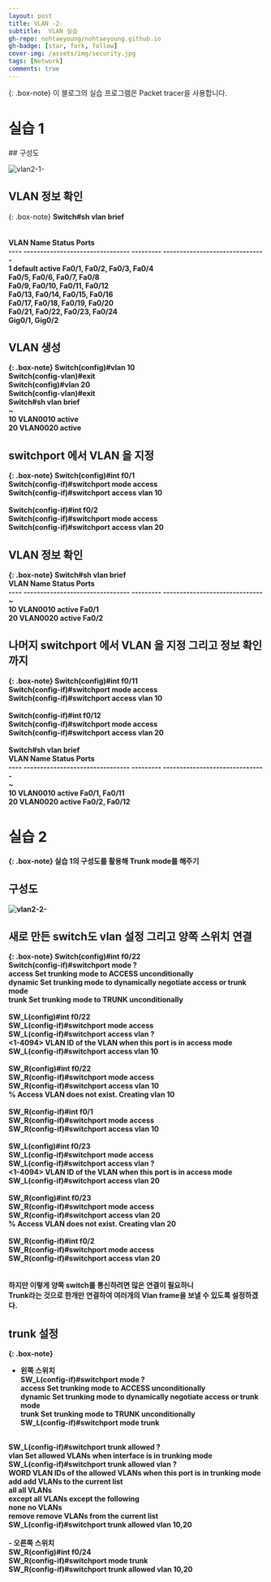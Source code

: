 ```yaml
---
layout: post
title: VLAN -2-
subtitle:  VLAN 실습
gh-repo: nohtaeyoung/nohtaeyoung.github.io
gh-badge: [star, fork, follow]
cover-img: /assets/img/security.jpg
tags: [Network]
comments: true
---
```


{: .box-note} 
이 블로그의 실습 프로그램은 Packet tracer을 사용합니다.

<h1>실습 1</h1>
## 구성도

![vlan2-1-](../assets/img/vlan2-1-.png)

## VLAN 정보 확인

{: .box-note} 
<b>Switch#sh vlan brief <br>
<br>
<br>
VLAN Name                             Status    Ports<br>
---- -------------------------------- --------- -------------------------------<br>
1    default                          active    Fa0/1, Fa0/2, Fa0/3, Fa0/4<br>
                                                Fa0/5, Fa0/6, Fa0/7, Fa0/8<br>
                                                Fa0/9, Fa0/10, Fa0/11, Fa0/12<br>
                                                Fa0/13, Fa0/14, Fa0/15, Fa0/16<br>
                                                Fa0/17, Fa0/18, Fa0/19, Fa0/20<br>
                                                Fa0/21, Fa0/22, Fa0/23, Fa0/24<br>
                                                Gig0/1, Gig0/2<br>
                                                

## VLAN 생성 

{: .box-note} 
<b>Switch(config)#vlan 10<br>
<b>Switch(config-vlan)#exit<br>
<b>Switch(config)#vlan 20<br>
<b>Switch(config-vlan)#exit<br>
<b>Switch#sh vlan brief<br>
~<br>
10   VLAN0010                         active<br>
20   VLAN0020                         active<br>

## switchport 에서 VLAN 을 지정 

{: .box-note} 
<b>Switch(config)#int f0/1<br>
<b>Switch(config-if)#switchport mode access <br>
<b>Switch(config-if)#switchport access vlan 10<br>
<br>
<b>Switch(config-if)#int f0/2<br>
<b>Switch(config-if)#switchport mode access <br>
<b>Switch(config-if)#switchport access vlan 20<br>

## VLAN 정보 확인

{: .box-note} 
<b>Switch#sh vlan brief <br>
VLAN Name                             Status    Ports<br>
---- -------------------------------- --------- ------------------------------<br>
~<br>
10   VLAN0010                         active    Fa0/1<br>
20   VLAN0020                         active    Fa0/2<br>

## 나머지 switchport 에서 VLAN 을 지정 그리고 정보 확인까지

{: .box-note} 
<b>Switch(config)#int f0/11<br>
<b>Switch(config-if)#switchport mode access <br>
<b>Switch(config-if)#switchport access vlan 10<br>
<br>
<b>Switch(config-if)#int f0/12<br>
<b>Switch(config-if)#switchport mode access <br>
<b>Switch(config-if)#switchport access vlan 20<br>
<br>
<b>Switch#sh vlan brief <br>
VLAN Name                             Status    Ports<br>
---- -------------------------------- --------- -------------------------------<br>
~<br>
10   VLAN0010                         active    Fa0/1, Fa0/11<br>
20   VLAN0020                         active    Fa0/2, Fa0/12<br>

<h1>실습 2</h1>

{: .box-note} 
실습 1의 구성도를 활용해 Trunk mode를 해주기
  
## 구성도
  
![vlan2-2-](../assets/img/vlan2-2-.png)

## 새로 만든 switch도 vlan 설정 그리고 양쪽 스위치 연결
  
{: .box-note} 
<b>Switch(config)#int f0/22<br>
<b>Switch(config-if)#switchport mode ?<br>
  access   Set trunking mode to ACCESS unconditionally<br>
  dynamic  Set trunking mode to dynamically negotiate access or trunk mode<br>
  trunk    Set trunking mode to TRUNK unconditionally<br>
<br>
<b>SW_L(config)#int f0/22<br>
<b>SW_L(config-if)#switchport mode access <br>
<b>SW_L(config-if)#switchport access vlan ?<br>
  <1-4094>  VLAN ID of the VLAN when this port is in access mode<br>
<b>SW_L(config-if)#switchport access vlan 10<br>
<br>
<b>SW_R(config)#int f0/22<br>
<b>SW_R(config-if)#switchport mode access <br>
<b>SW_R(config-if)#switchport access vlan 10<br>
% Access VLAN does not exist. Creating vlan 10<br>
<br>
<b>SW_R(config-if)#int f0/1<br>
<b>SW_R(config-if)#switchport mode access <br>
<b>SW_R(config-if)#switchport access vlan 10<br>
<br>
<b>SW_L(config)#int f0/23<br>
<b>SW_L(config-if)#switchport mode access <br>
<b>SW_L(config-if)#switchport access vlan ?<br>
  <1-4094>  VLAN ID of the VLAN when this port is in access mode<br>
<b>SW_L(config-if)#switchport access vlan 20<br>
<br>
<b>SW_R(config)#int f0/23<br>
<b>SW_R(config-if)#switchport mode access <br>
<b>SW_R(config-if)#switchport access vlan 20<br>
% Access VLAN does not exist. Creating vlan 20<br>
<br>
<b>SW_R(config-if)#int f0/2<br>
<b>SW_R(config-if)#switchport mode access <br>
<b>SW_R(config-if)#switchport access vlan 20<br><br>
<br>
하지만 이렇게 양쪽 switch를 통신하려면 많은 연결이 필요하니<br>
Trunk라는 것으로 한개만 연결하여 여러개의 Vlan frame을 보낼 수 있도록 설정하겠다.
    
## trunk 설정
   
{: .box-note} 
- 왼쪽 스위치 <br>
<b>SW_L(config-if)#switchport mode ?<br>
  access   Set trunking mode to ACCESS unconditionally<br>
  dynamic  Set trunking mode to dynamically negotiate access or trunk mode<br>
  trunk    Set trunking mode to TRUNK unconditionally<br>
<b>SW_L(config-if)#switchport mode trunk <br>
<br>
<b>SW_L(config-if)#switchport trunk allowed ?<br>
  vlan  Set allowed VLANs when interface is in trunking mode<br>
<b>SW_L(config-if)#switchport trunk allowed vlan ?<br>
  WORD    VLAN IDs of the allowed VLANs when this port is in trunking mode<br>
  add     add VLANs to the current list<br>
  all     all VLANs<br>
  except  all VLANs except the following<br>
  none    no VLANs<br>
  remove  remove VLANs from the current list<br>
<b>SW_L(config-if)#switchport trunk allowed vlan 10,20<br>
<br>
- 오른쪽 스위치<br>
<b>SW_R(config)#int f0/24<br>
<b>SW_R(config-if)#switchport mode trunk<br>
<b>SW_R(config-if)#switchport trunk allowed vlan 10,20<br>
